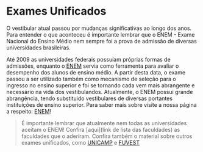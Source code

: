 Exames Unificados
=================

O vestibular atual passou por mudanças significativas ao longo dos anos. Para entender o que aconteceu é importante lembrar que o ENEM - Exame Nacional do Ensino Médio nem sempre foi a prova de admissão de diversas universidades brasileiras.

Até 2009 as universidades federais possuíam próprias formas de admissões, enquanto o [ENEM](http://enem.gov.br) servia como ferramenta para avaliar o desempenho dos alunos de ensino médio. A partir desta data, o exame passou a ser utilizado também como mecanismo de seleção para o ingresso no ensino superior e foi se tornando cada vem mais abrangente e necessário na vida dos vestibulandos. Atualmente, o ENEM possui grande abrangência, tendo substituido vestibulares de diversas portantes instituições de ensino superior. Para saber mais sobre visite a nossa página a respeito: [ENEM](http://www.qilabs.org/guias/vestibular/exames-unificados/enem)!


>É importante lembrar que atualmente nem todas as universidades aceitam o ENEM!
Confira [aqui](link de lista das faculdades) as faculdades que o aderiram. Confira também o material sobre outros exames unificados, como [UNICAMP](http://www.qilabs.org/guias/vestibular/exames-unificados/unicamp) e [FUVEST](http://www.qilabs.org/guias/vestibular/exames-unificados/fuvest)
